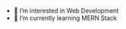 - 👀 I’m interested in Web Development
- 🌱 I’m currently learning MERN Stack

<!---
alokik98/alokik98 is a ✨ special ✨ repository because its `README.md` (this file) appears on your GitHub profile.
You can click the Preview link to take a look at your changes.
--->
